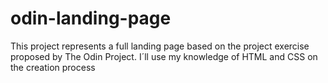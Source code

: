 # odin-landing-page
This project represents a full landing page based on the project exercise proposed by The Odin Project. I´ll use my knowledge of HTML and CSS on the creation process
